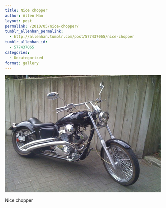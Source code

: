 ```yaml
---
title: Nice chopper
author: Allen Han
layout: post
permalink: /2010/05/nice-chopper/
tumblr_allenhan_permalink:
  - http://allenhan.tumblr.com/post/577437065/nice-chopper
tumblr_allenhan_id:
  - 577437065
categories:
  - Uncategorized
format: gallery
---
```

[<img class="alignnone size-full wp-image-498" alt="tumblr_l20yglKiGr1qzkacto1_" src="/images/uploads/2013/03/tumblr_l20yglKiGr1qzkacto1_.jpg" width="500" height="375" />][1]

Nice chopper

 [1]: /images/uploads/2013/03/tumblr_l20yglKiGr1qzkacto1_.jpg
